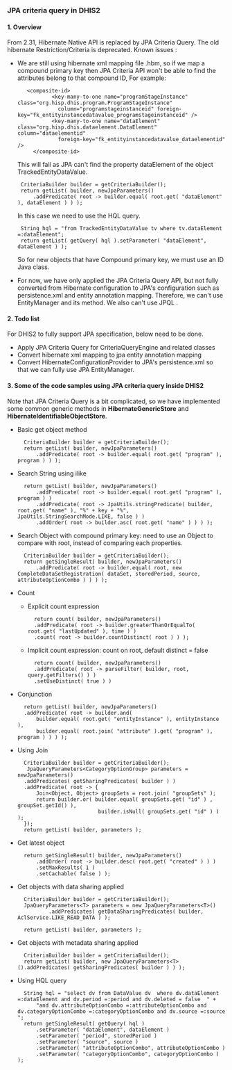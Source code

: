 

### JPA criteria query in DHIS2

#### 1. Overview
From 2.31, Hibernate Native API is replaced by JPA Criteria Query. The old hibernate Restriction/Criteria is deprecated. 
Known issues : 
*  We are still using hibernate xml mapping file .hbm, so if we map a compound primary key then JPA Criteria API won't be able to find the attributes belong to that compound ID, For example:

          <composite-id>
                  <key-many-to-one name="programStageInstance" class="org.hisp.dhis.program.ProgramStageInstance"
                    column="programstageinstanceid" foreign-key="fk_entityinstancedatavalue_programstageinstanceid" />
                  <key-many-to-one name="dataElement" class="org.hisp.dhis.dataelement.DataElement" column="dataelementid"
                    foreign-key="fk_entityinstancedatavalue_dataelementid" />
            </composite-id>

    This will fail as JPA can't find the property dataElement of the object TrackedEntityDataValue.

        CriteriaBuilder builder = getCriteriaBuilder();
        return getList( builder, newJpaParameters()
            .addPredicate( root -> builder.equal( root.get( "dataElement" ), dataElement ) ) );

    In this case we need to use the HQL query. 

        String hql = "from TrackedEntityDataValue tv where tv.dataElement =:dataElement";
        return getList( getQuery( hql ).setParameter( "dataElement", dataElement ) );

    So for new objects that have Compound primary key, we must use an ID Java class.
* For now, we have only applied the JPA Criteria Query API, but not fully converted from Hibernate configuration to JPA's configuration such as persistence.xml and entity annotation mapping. Therefore,  we can't use EntityManager and its method. We also can't use JPQL .

#### 2. Todo list
For DHIS2 to fully support JPA specification, below need to be done.
- Apply JPA Criteria Query for CriteriaQueryEngine and related classes
- Convert hibernate xml mapping to jpa entity annotation mapping
- Convert HibernateConfigurationProvider to JPA's persistence.xml so that we can fully use JPA EntityManager.

#### 3.  Some of the code samples using JPA criteria query inside DHIS2
Note that JPA Criteria Query is a bit complicated, so we have implemented some common generic methods in **HibernateGenericStore** and **HibernateIdentifiableObjectStore**.

- Basic get object method 

        CriteriaBuilder builder = getCriteriaBuilder();
        return getList( builder, newJpaParameters()
            .addPredicate( root -> builder.equal( root.get( "program" ), program ) ) );

- Search String using ilike

        return getList( builder, newJpaParameters()
            .addPredicate( root -> builder.equal( root.get( "program" ), program ) )
            .addPredicate( root -> JpaUtils.stringPredicate( builder, root.get( "name" ), "%" + key + "%", JpaUtils.StringSearchMode.LIKE, false ) )
            .addOrder( root -> builder.asc( root.get( "name" ) ) ) );

- Search Object with compound primary key: need to use an Object to compare with root, instead of comparing each properties.

        CriteriaBuilder builder = getCriteriaBuilder();
        return getSingleResult( builder, newJpaParameters()
            .addPredicate( root -> builder.equal( root, new CompleteDataSetRegistration( dataSet, storedPeriod, source, attributeOptionCombo ) ) ) );

- Count
    
    * Explicit count expression
        
            return count( builder, newJpaParameters()
            .addPredicate( root -> builder.greaterThanOrEqualTo( root.get( "lastUpdated" ), time ) )
            .count( root -> builder.countDistinct( root ) ) );

    * Implicit count expression: count on root, default distinct = false
         
            return count( builder, newJpaParameters()
            .addPredicate( root -> parseFilter( builder, root, query.getFilters() ) )
            .setUseDistinct( true ) )

- Conjunction 
    
        return getList( builder, newJpaParameters()
        .addPredicate( root -> builder.and(
            builder.equal( root.get( "entityInstance" ), entityInstance ),
            builder.equal( root.join( "attribute" ).get( "program" ), program ) ) ) );

- Using Join
    
        CriteriaBuilder builder = getCriteriaBuilder();
         JpaQueryParameters<CategoryOptionGroup> parameters = newJpaParameters()
        .addPredicates( getSharingPredicates( builder ) )
        .addPredicate( root -> {
            Join<Object, Object> groupSets = root.join( "groupSets" );
            return builder.or( builder.equal( groupSets.get( "id" ) , groupSet.getId() ),
                                builder.isNull( groupSets.get( "id" ) ) );
        });
        return getList( builder, parameters );

- Get latest object 

        return getSingleResult( builder, newJpaParameters()
            .addOrder( root -> builder.desc( root.get( "created" ) ) )
            .setMaxResults( 1 )
            .setCachable( false ) );

- Get objects with data sharing applied 
    
        CriteriaBuilder builder = getCriteriaBuilder();
        JpaQueryParameters<T> parameters = new JpaQueryParameters<T>()
                .addPredicates( getDataSharingPredicates( builder, AclService.LIKE_READ_DATA ) );

        return getList( builder, parameters );

- Get objects with metadata sharing applied

        CriteriaBuilder builder = getCriteriaBuilder();
        return getList( builder, new JpaQueryParameters<T>().addPredicates( getSharingPredicates( builder ) ) );

- Using HQL query 

        String hql = "select dv from DataValue dv  where dv.dataElement =:dataElement and dv.period =:period and dv.deleted = false  " +
            "and dv.attributeOptionCombo =:attributeOptionCombo and dv.categoryOptionCombo =:categoryOptionCombo and dv.source =:source ";
        return getSingleResult( getQuery( hql )
            .setParameter( "dataElement", dataElement )
            .setParameter( "period", storedPeriod )
            .setParameter( "source", source )
            .setParameter( "attributeOptionCombo", attributeOptionCombo )
            .setParameter( "categoryOptionCombo", categoryOptionCombo ) );
